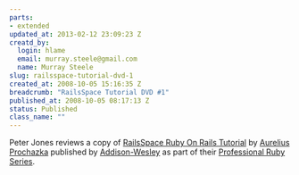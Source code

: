 ```yaml
--- 
parts: 
- extended
updated_at: 2013-02-12 23:09:23 Z
creatd_by: 
  login: hlame
  email: murray.steele@gmail.com
  name: Murray Steele
slug: railsspace-tutorial-dvd-1
created_at: 2008-10-05 15:16:35 Z
breadcrumb: "RailsSpace Tutorial DVD #1"
published_at: 2008-10-05 08:17:13 Z
status: Published
class_name: ""
---
```


Peter Jones reviews a copy of [RailsSpace Ruby On Rails Tutorial](http://www.informit.com/store/product.aspx?isbn=0321517067) by [Aurelius Prochazka](http://aure.com/) published by [Addison-Wesley](http://www.informit.com/imprint/index.aspx?st=61085) as part of their [Professional Ruby Series](http://www.informit.com/promotions/promotion.aspx?promo=135393).
